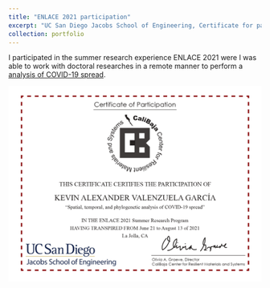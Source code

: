 ```yaml
---
title: "ENLACE 2021 participation"
excerpt: "UC San Diego Jacobs School of Engineering, Certificate for participating in the summer research program ENLACE 2021, 2021<br/><img src='../assets/images/ENLACE2021_Certificate_KevinValenzuela.jpg' width='500' height='300'>"
collection: portfolio
---
```


I participated in the summer research experience ENLACE 2021 were I was able to work with doctoral researches in a remote manner to perform a <a href="https://github.com/Kevin-Valenzuela/enlace2021_kv">analysis of COVID-19 spread<a/>.

![ENLACE 2021 participation certificate](/assets/images/ENLACE2021_Certificate_KevinValenzuela.jpg)
